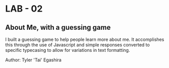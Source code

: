 # LAB - 02

## About Me, with a guessing game

I built a guessing game to help people learn more about me. It accomplishes this through the use of Javascript and simple responses converted to specific typecasing to allow for variations in text formatting.

Author: Tyler 'Tai' Egashira
<!---Links and Resources

    submission PR
    Any Links you used as reference

 
## Reflections and Comments
   
    Consider including the answers to your daily journal and submission questions here
    This is also a good place to reflect on the tools and resources used and learned -->


